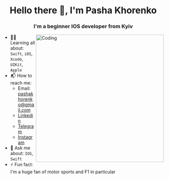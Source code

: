 <h1 align="center"> Hello there 👋, I'm Pasha Khorenko</h1>
<h3 align="center">I'm a beginner IOS developer from Kyiv</h3>

<img align= "right" alt=Coding width= 400 src="https://camo.githubusercontent.com/5ddf73ad3a205111cf8c686f687fc216c2946a75005718c8da5b837ad9de78c9/68747470733a2f2f7468756d62732e6766796361742e636f6d2f4576696c4e657874446576696c666973682d736d616c6c2e676966">

- 👨‍💻 Learning all about: `Swift`, `iOS`, `Xcode`, `UIKit`, `Apple` <br>
- 📬 How to reach me: <ul> <li>
Email: pashakhorenko@gmail.com <br><li>
[Linkedin](https://www.linkedin.com/in/pasha-khorenko-628665225/)<br><li>
[Telegram](https://t.me/pashaKhorenko)<br><li>
[Instagram](https://www.instagram.com/pasha_khorenko/)<br></ul>
- 💬 Ask me about: `IOS`, `Swift`
- ⚡️ Fun fact: I'm a huge fan of motor sports and F1 in particular<br>

